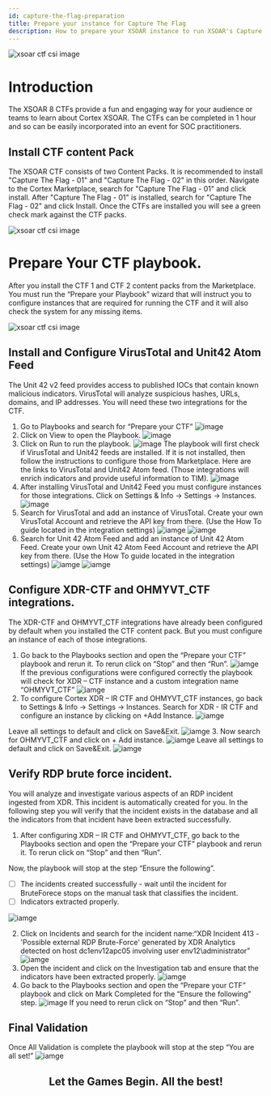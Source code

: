 ```yaml
---
id: capture-the-flag-preparation
title: Prepare your instance for Capture The Flag
description: How to prepare your XSOAR instance to run XSOAR's Capture The Flag challenge.
---
```

![ xsoar ctf csi image](../../../docs/doc_imgs/reference/CaptureTheFlag/ctfcsiimage.jpg)

# Introduction
The XSOAR 8 CTFs provide a fun and engaging way for your audience or teams to learn about Cortex XSOAR.
The CTFs can be completed in 1 hour and so can be easily incorporated into an event for SOC practitioners. 


## Install CTF content Pack

The XSOAR CTF consists of two Content Packs. 
It is recommended to install "Capture The Flag - 01" and "Capture The Flag - 02" in this order. 
Navigate to the Cortex Marketplace, search for "Capture The Flag - 01" and click install. After "Capture The Flag - 01" is installed, search for "Capture The Flag - 02" and click Install. Once the CTFs are installed you will see a green check mark against the CTF packs. 
 

![ xsoar ctf csi image](../../../docs/doc_imgs/reference/CaptureTheFlag/marketplace_search_for_ctf.png)

# Prepare Your CTF playbook.
After you install the CTF 1 and CTF 2 content packs from the Marketplace. 
You must run the “Prepare your Playbook” wizard that will instruct you to configure instances that are required for 
running the CTF and it will also check the system for any missing items.

![ xsoar ctf csi image](../../../docs/doc_imgs/reference/CaptureTheFlag/marketplace_search_for_ctf.png)


## Install and Configure VirusTotal and Unit42 Atom Feed
The Unit 42 v2 feed provides access to published IOCs that contain known malicious indicators. 
VirusTotal will analyze suspicious hashes, URLs, domains, and IP addresses. You will need these two integrations for the CTF.
1. Go to Playbooks and search for “Prepare your CTF”
![image](../../../docs/doc_imgs/reference/CaptureTheFlag/image6.png)
2. Click on View to open the Playbook.
![image](../../../docs/doc_imgs/reference/CaptureTheFlag/image9.png)
3. Click on Run to run the playbook.
![image](../../../docs/doc_imgs/reference/CaptureTheFlag/image8.png)
The playbook will first check if VirusTotal and Unit42 feeds are installed. If it is not installed, then follow the instructions to configure those from Marketplace. Here are the links to VirusTotal and Unit42 Atom feed. (Those integrations will enrich indicators and provide useful information to TIM).
![image](../../../docs/doc_imgs/reference/CaptureTheFlag/image11.png)
4. After installing VirusTotal and Unit42 Feed you must configure instances for those integrations. Click on Settings & Info -> Settings -> Instances.
![image](../../../docs/doc_imgs/reference/CaptureTheFlag/image10.png)
5. Search for VirusTotal and add an instance of VirusTotal. Create your own VirusTotal Account and retrieve the API key from there. (Use the How To guide located in the integration settings)
![iamge](../../../docs/doc_imgs/reference/CaptureTheFlag/image13.png)
![iamge](../../../docs/doc_imgs/reference/CaptureTheFlag/image12.png)
6. Search for Unit 42 Atom Feed and add an instance of Unit 42 Atom Feed. Create your own Unit 42 Atom Feed Account and retrieve the API key from there. (Use the How To guide located in the integration settings)
![iamge](../../../docs/doc_imgs/reference/CaptureTheFlag/image16.png)
![iamge](../../../docs/doc_imgs/reference/CaptureTheFlag/image14.png)


## Configure XDR-CTF and OHMYVT_CTF integrations.
The XDR-CTF and OHMYVT_CTF integrations have already been configured by default when you installed the CTF content pack. But you must configure an instance of each of those integrations. 
1. Go back to the Playbooks section and open the “Prepare your CTF” playbook and rerun it. To rerun click on “Stop” and then “Run”.
![iamge](../../../docs/doc_imgs/reference/CaptureTheFlag/image15.png)
    If the previous configurations were configured correctly the playbook will check for XDR – CTF instance and a custom integration name “OHMYVT_CTF”
![iamge](../../../docs/doc_imgs/reference/CaptureTheFlag/image18.png)
2. To configure Cortex XDR – IR CTF and OHMYVT_CTF instances, go back to Settings & Info -> Settings -> Instances.
Search for XDR - IR CTF and configure an instance by clicking on +Add Instance.
![iamge](../../../docs/doc_imgs/reference/CaptureTheFlag/image19.png)

Leave all settings to default and click on Save&Exit.
![iamge](../../../docs/doc_imgs/reference/CaptureTheFlag/image20.png)
3. Now search for OHMYVT_CTF and click on + Add instance.
![iamge](../../../docs/doc_imgs/reference/CaptureTheFlag/image21.png)
Leave all settings to default and click on Save&Exit.
![iamge](../../../docs/doc_imgs/reference/CaptureTheFlag/image22.png)


## Verify RDP brute force incident.

You will analyze and investigate various aspects of an RDP incident ingested from XDR. This incident is automatically created for you. In the following step you will verify that the incident exists in the database and all the indicators from that incident have been extracted successfully.  
1. After configuring XDR – IR CTF and OHMYVT_CTF, go back to the Playbooks section and open the “Prepare your CTF” playbook and rerun it. 
To rerun click on “Stop” and then “Run”. 

Now, the playbook will stop at the step “Ensure the following”.

-[ ] The incidents created successfully - wait until the incident for BruteForece stops on the manual task that classifies the incident.
-[ ] Indicators extracted properly.

![iamge](../../../docs/doc_imgs/reference/CaptureTheFlag/image23.png)

2. Click on Incidents and search for the incident name:“XDR Incident 413 - 'Possible external RDP Brute-Force' generated by XDR Analytics detected on host dc1env12apc05 involving user env12\administrator”
![iamge](../../../docs/doc_imgs/reference/CaptureTheFlag/image24.png)
3. Open the incident and click on the Investigation tab and ensure that the indicators have been extracted properly. 
![iamge](../../../docs/doc_imgs/reference/CaptureTheFlag/image1.png)
4. Go back to the Playbooks section and open the “Prepare your CTF” playbook and click on Mark Completed for the “Ensure the following” step.
![image](../../../docs/doc_imgs/reference/CaptureTheFlag/image2.png)
If you need to rerun click on “Stop” and then “Run”.


## Final Validation

Once All Validation is complete the playbook will stop at the step “You are all set!” 
![iamge](../../../docs/doc_imgs/reference/CaptureTheFlag/image3.png)

## <center>Let the Games Begin. All the best!</center>
